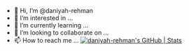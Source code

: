 - 👋 Hi, I’m @daniyah-rehman
- 👀 I’m interested in ...
- 🌱 I’m currently learning ...
- 💞️ I’m looking to collaborate on ...
- 📫 How to reach me ...
[![daniyah-rehman's GitHub | Stats](https://stats.quine.sh/daniyah-rehman/github?theme=dark)](https://quine.sh?utm_source=widgets&utm_campaign=daniyah-rehman)
<!---
daniyah-rehman/daniyah-rehman is a ✨ special ✨ repository because its `README.md` (this file) appears on your GitHub profile.
You can click the Preview link to take a look at your changes.
--->
